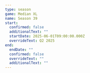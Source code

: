```yaml
---
type: season
game: Median XL
name: Season 39
start:
  confirmed: false
  additionalText: ""
  startDate: 2025-06-01T09:00:00.000Z
  overrideText: Q2 2025
end:
  endDate: ""
  confirmed: false
  overrideText: ""
  additionalText: ""
---
```

